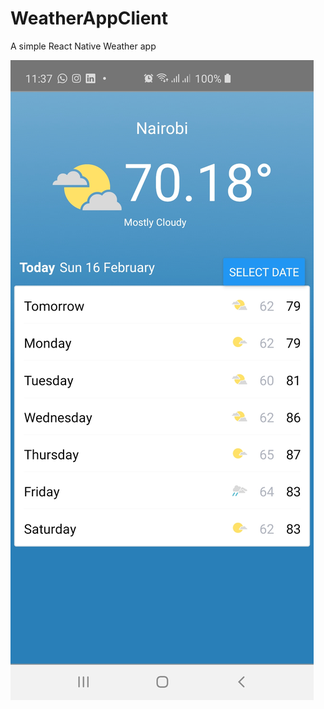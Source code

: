 # WeatherAppClient

A simple React Native Weather app

![image](https://github.com/charitymarani/WeatherAppClient/blob/master/src/assets/Screenshot_20200216-113727_WeatherAppClient.jpg)
